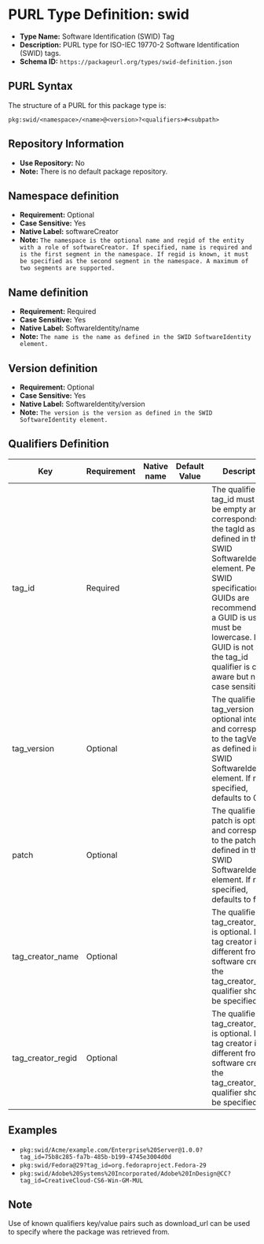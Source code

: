 <!--  NOTE: Auto-generated from the JSON PURL type definition.
Do not manually edit this file. Edit the JSON type definition instead. -->

# PURL Type Definition: swid

- **Type Name:** Software Identification (SWID) Tag
- **Description:** PURL type for ISO-IEC 19770-2 Software Identification (SWID) tags.
- **Schema ID:** `https://packageurl.org/types/swid-definition.json`

## PURL Syntax

The structure of a PURL for this package type is:

    pkg:swid/<namespace>/<name>@<version>?<qualifiers>#<subpath>

## Repository Information

- **Use Repository:** No
- **Note:** There is no default package repository.

## Namespace definition

- **Requirement:** Optional
- **Case Sensitive:** Yes
- **Native Label:** softwareCreator
- **Note:** `The namespace is the optional name and regid of the entity with a role of softwareCreator. If specified, name is required and is the first segment in the namespace. If regid is known, it must be specified as the second segment in the namespace. A maximum of two segments are supported.`

## Name definition

- **Requirement:** Required
- **Case Sensitive:** Yes
- **Native Label:** SoftwareIdentity/name
- **Note:** `The name is the name as defined in the SWID SoftwareIdentity element.`

## Version definition

- **Requirement:** Optional
- **Case Sensitive:** Yes
- **Native Label:** SoftwareIdentity/version
- **Note:** `The version is the version as defined in the SWID SoftwareIdentity element.`

## Qualifiers Definition

| Key  | Requirement | Native name | Default Value | Description |
|------|-------------|-------------|---------------|-------------|
| tag_id | Required |  |  | The qualifier tag_id must not be empty and corresponds to the tagId as defined in the SWID SoftwareIdentity element. Per the SWID specification, GUIDs are recommended. If a GUID is used, it must be lowercase. If a GUID is not used, the tag_id qualifier is case aware but not case sensitive. |
| tag_version | Optional |  |  | The qualifier tag_version is an optional integer and corresponds to the tagVersion as defined in the SWID SoftwareIdentity element. If not specified, defaults to 0. |
| patch | Optional |  |  | The qualifier patch is optional and corresponds to the patch as defined in the SWID SoftwareIdentity element. If not specified, defaults to false. |
| tag_creator_name | Optional |  |  | The qualifier tag_creator_name is optional. If the tag creator is different from the software creator, the tag_creator_name qualifier should be specified. |
| tag_creator_regid | Optional |  |  | The qualifier tag_creator_regid is optional. If the tag creator is different from the software creator, the tag_creator_regid qualifier should be specified. |

## Examples

- `pkg:swid/Acme/example.com/Enterprise%20Server@1.0.0?tag_id=75b8c285-fa7b-485b-b199-4745e3004d0d`
- `pkg:swid/Fedora@29?tag_id=org.fedoraproject.Fedora-29`
- `pkg:swid/Adobe%20Systems%20Incorporated/Adobe%20InDesign@CC?tag_id=CreativeCloud-CS6-Win-GM-MUL`

## Note

Use of known qualifiers key/value pairs such as download_url can be used to specify where the package was retrieved from.
